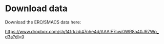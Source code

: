 # Download data

Download the ERO/SMACS data here:

https://www.dropbox.com/sh/f41rkzdi47ohe4d/AAAlE7cwi0WR8a40JR7Wp_d3a?dl=0
